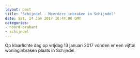 ```yaml
---
layout: post
title: "Schijndel - Meerdere inbraken in Schijndel"
date: Sat, 14 Jan 2017 10:44:00 GMT
categories: 
- noord-brabant 
- schijndel 
---
```


Op klaarlichte dag op vrijdag 13 januari 2017 vonden er een vijftal woninginbraken plaats in Schijndel.
